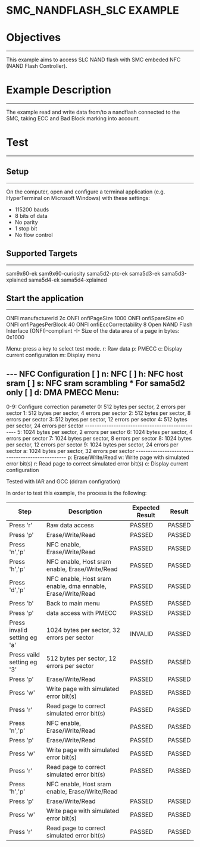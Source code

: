 SMC_NANDFLASH_SLC EXAMPLE
============

# Objectives
------------
This example aims to access SLC NAND flash with SMC embeded NFC (NAND Flash
Controller).

# Example Description
---------------------
The example read and write data from/to a nandflash connected to the SMC,
taking ECC and Bad Block marking into account.

# Test
------

## Setup
--------
On the computer, open and configure a terminal application
(e.g. HyperTerminal on Microsoft Windows) with these settings:
 - 115200 bauds
 - 8 bits of data
 - No parity
 - 1 stop bit
 - No flow control

## Supported Targets
--------
sam9x60-ek
sam9x60-curiosity
sama5d2-ptc-ek
sama5d3-ek
sama5d3-xplained
sama5d4-ek
sama5d4-xplained

## Start the application
--------

ONFI manufacturerId 2c
ONFI onfiPageSize 1000
ONFI onfiSpareSize e0
ONFI onfiPagesPerBlock 40
ONFI onfiEccCorrectability 8
        Open NAND Flash Interface (ONFI)-compliant
-I- Size of the data area of a page in bytes: 0x1000

Menu: press a key to select test mode.
 r: Raw data
 p: PMECC
 c: Display current configuration
 m: Display menu

 --- NFC Configuration
[ ] n: NFC
[ ] h: NFC host sram
[ ] s: NFC sram scrambling * For sama5d2 only
[ ] d: DMA
PMECC Menu:
------
 0-9: Configure correction parameter
    0:  512 bytes per sector,    2 errors per sector
    1:  512 bytes per sector,    4 errors per sector
    2:  512 bytes per sector,    8 errors per sector
    3:  512 bytes per sector,   12 errors per sector
    4:  512 bytes per sector,   24 errors per sector
    -------------------------------------------------
    5: 1024 bytes per sector,    2 errors per sector
    6: 1024 bytes per sector,    4 errors per sector
    7: 1024 bytes per sector,    8 errors per sector
    8: 1024 bytes per sector,   12 errors per sector
    9: 1024 bytes per sector,   24 errors per sector
    a: 1024 bytes per sector,   32 errors per sector
    -------------------------------------------------
 p: Erase/Write/Read
 w: Write page with simulated error bit(s)
 r: Read page to correct simulated error bit(s)
 c: Display current configuration

Tested with IAR and GCC (ddram configration)


In order to test this example, the process is the following:

Step | Description | Expected Result | Result
-----|-------------|-----------------|-------
Press 'r' | Raw data access | PASSED | PASSED
Press 'p' | Erase/Write/Read | PASSED | PASSED
Press 'n','p' | NFC enable, Erase/Write/Read | PASSED | PASSED
Press 'h','p' | NFC enable, Host sram enable, Erase/Write/Read | PASSED | PASSED
Press 'd','p' | NFC enable, Host sram enable, dma ennable, Erase/Write/Read | PASSED | PASSED
Press 'b' | Back to main menu | PASSED | PASSED
Press 'p' | data access with PMECC | PASSED | PASSED
Press invalid setting eg 'a' | 1024 bytes per sector, 32 errors per sector | INVALID | PASSED
Press vaild setting eg '3' | 512 bytes per sector, 12 errors per sector | PASSED | PASSED
Press 'p' | Erase/Write/Read | PASSED | PASSED
Press 'w' | Write page with simulated error bit(s) | PASSED | PASSED
Press 'r' | Read page to correct simulated error bit(s) | PASSED | PASSED
Press 'n','p' |NFC enable, Erase/Write/Read| PASSED | PASSED
Press 'p' | Erase/Write/Read | PASSED | PASSED
Press 'w' | Write page with simulated error bit(s) | PASSED | PASSED
Press 'r' | Read page to correct simulated error bit(s) | PASSED | PASSED
Press 'h','p' | NFC enable, Host sram enable, Erase/Write/Read |
Press 'p' | Erase/Write/Read | PASSED | PASSED
Press 'w' | Write page with simulated error bit(s) | PASSED | PASSED
Press 'r' | Read page to correct simulated error bit(s) | PASSED | PASSED

